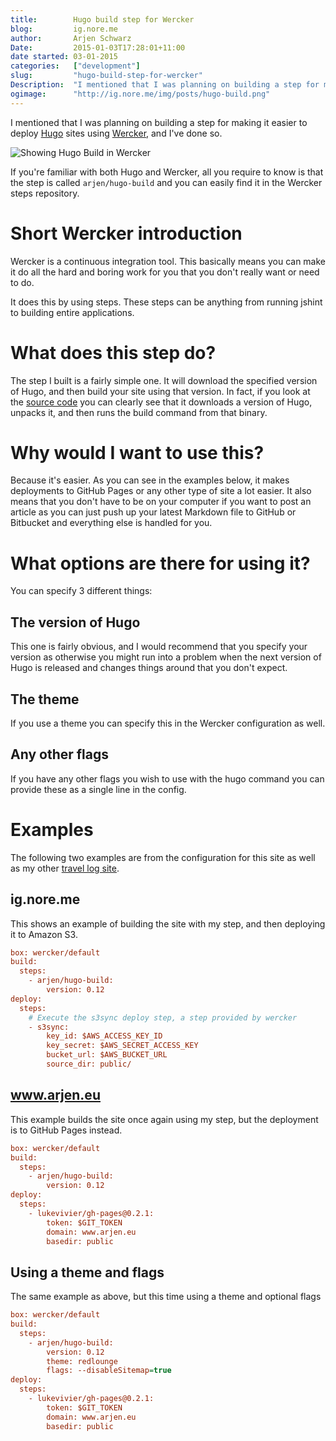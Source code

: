 ```yaml
---
title:        Hugo build step for Wercker  
blog:         ig.nore.me  
author:       Arjen Schwarz  
Date:         2015-01-03T17:28:01+11:00   
date started: 03-01-2015  
categories:   ["development"]
slug:         "hugo-build-step-for-wercker"
Description:  "I mentioned that I was planning on building a step for making it easier to deploy Hugo sites using Wercker, and I've done so."
ogimage:      "http://ig.nore.me/img/posts/hugo-build.png"
---
```


I mentioned that I was planning on building a step for making it easier to deploy [Hugo](http://gohugo.io) sites using [Wercker](http://wercker.com), and I've done so.

![Showing Hugo Build in Wercker](/img/posts/hugo-build.png)

If you're familiar with both Hugo and Wercker, all you require to know is that the step is called `arjen/hugo-build` and you can easily find it in the Wercker steps repository.

# Short Wercker introduction

Wercker is a continuous integration tool. This basically means you can make it do all the hard and boring work for you that you don't really want or need to do. 

It does this by using steps. These steps can be anything from running jshint to building entire applications.

# What does this step do?

The step I built is a fairly simple one. It will download the specified version of Hugo, and then build your site using that version. In fact, if you look at the [source code](https://github.com/ArjenSchwarz/wercker-step-hugo-build/blob/master/run.sh) you can clearly see that it downloads a version of Hugo, unpacks it, and then runs the build command from that binary.

# Why would I want to use this?

Because it's easier. As you can see in the examples below, it makes deployments to GitHub Pages or any other type of site a lot easier. It also means that you don't have to be on your computer if you want to post an article as you can just push up your latest Markdown file to GitHub or Bitbucket and everything else is handled for you.

# What options are there for using it?

You can specify 3 different things:

## The version of Hugo

This one is fairly obvious, and I would recommend that you specify your version as otherwise you might run into a problem when the next version of Hugo is released and changes things around that you don't expect.

## The theme

If you use a theme you can specify this in the Wercker configuration as well.

## Any other flags

If you have any other flags you wish to use with the hugo command you can provide these as a single line in the config.

# Examples

The following two examples are from the configuration for this site as well as my other [travel log site](https://www.arjen.eu).

## ig.nore.me

This shows an example of building the site with my step, and then deploying it to Amazon S3.

```ini
box: wercker/default
build:
  steps:
    - arjen/hugo-build:
        version: 0.12
deploy:
  steps:
    # Execute the s3sync deploy step, a step provided by wercker
    - s3sync:
        key_id: $AWS_ACCESS_KEY_ID
        key_secret: $AWS_SECRET_ACCESS_KEY
        bucket_url: $AWS_BUCKET_URL
        source_dir: public/
```

## www.arjen.eu

This example builds the site once again using my step, but the deployment is to GitHub Pages instead.

```ini
box: wercker/default
build:
  steps:
    - arjen/hugo-build:
        version: 0.12
deploy:
  steps:
    - lukevivier/gh-pages@0.2.1:
        token: $GIT_TOKEN
        domain: www.arjen.eu
        basedir: public
```

## Using a theme and flags

The same example as above, but this time using a theme and optional flags

```ini
box: wercker/default
build:
  steps:
    - arjen/hugo-build:
        version: 0.12
        theme: redlounge
        flags: --disableSitemap=true
deploy:
  steps:
    - lukevivier/gh-pages@0.2.1:
        token: $GIT_TOKEN
        domain: www.arjen.eu
        basedir: public
```